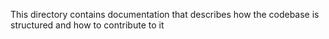 This directory contains documentation that describes how the codebase is structured and how to contribute to it

